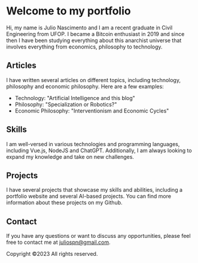 # Welcome to my portfolio
Hi, my name is Julio Nascimento and I am a recent graduate in Civil Engineering from UFOP. I became a Bitcoin enthusiast in 2019 and since then I have been studying everything about this anarchist universe that involves everything from economics, philosophy to technology.

## Articles
I have written several articles on different topics, including technology, philosophy and economic philosophy. Here are a few examples:

* Technology: "Artificial Intelligence and this blog"
* Philosophy: "Specialization or Robotics?"
* Economic Philosophy: "Interventionism and Economic Cycles"

## Skills
I am well-versed in various technologies and programming languages, including Vue.js, NodeJS and ChatGPT. Additionally, I am always looking to expand my knowledge and take on new challenges.

## Projects
I have several projects that showcase my skills and abilities, including a portfolio website and several AI-based projects. You can find more information about these projects on my Github.

## Contact
If you have any questions or want to discuss any opportunities, please feel free to contact me at juliospn@gmail.com.

Copyright ©2023 All rights reserved.
